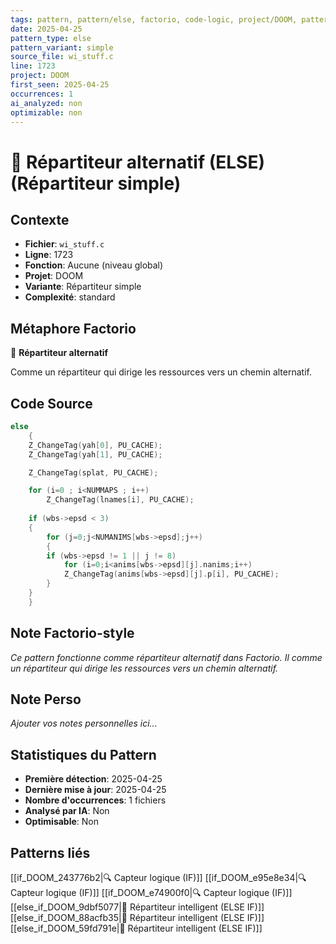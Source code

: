 ```yaml
---
tags: pattern, pattern/else, factorio, code-logic, project/DOOM, pattern/variant/simple
date: 2025-04-25
pattern_type: else
pattern_variant: simple
source_file: wi_stuff.c
line: 1723
project: DOOM
first_seen: 2025-04-25
occurrences: 1
ai_analyzed: non
optimizable: non
---
```


# 🔀 Répartiteur alternatif (ELSE) (Répartiteur simple)

## Contexte
- **Fichier**: `wi_stuff.c`
- **Ligne**: 1723
- **Fonction**: Aucune (niveau global)
- **Projet**: DOOM
- **Variante**: Répartiteur simple
- **Complexité**: standard

## Métaphore Factorio
🔀 **Répartiteur alternatif**

Comme un répartiteur qui dirige les ressources vers un chemin alternatif.

## Code Source
```c
else
    {
	Z_ChangeTag(yah[0], PU_CACHE);
	Z_ChangeTag(yah[1], PU_CACHE);

	Z_ChangeTag(splat, PU_CACHE);

	for (i=0 ; i<NUMMAPS ; i++)
	    Z_ChangeTag(lnames[i], PU_CACHE);
	
	if (wbs->epsd < 3)
	{
	    for (j=0;j<NUMANIMS[wbs->epsd];j++)
	    {
		if (wbs->epsd != 1 || j != 8)
		    for (i=0;i<anims[wbs->epsd][j].nanims;i++)
			Z_ChangeTag(anims[wbs->epsd][j].p[i], PU_CACHE);
	    }
	}
    }
```

## Note Factorio-style
*Ce pattern fonctionne comme répartiteur alternatif dans Factorio. Il comme un répartiteur qui dirige les ressources vers un chemin alternatif.*

## Note Perso
*Ajouter vos notes personnelles ici...*

## Statistiques du Pattern
- **Première détection**: 2025-04-25
- **Dernière mise à jour**: 2025-04-25
- **Nombre d'occurrences**: 1 fichiers
- **Analysé par IA**: Non
- **Optimisable**: Non

## Patterns liés
[[if_DOOM_243776b2|🔍 Capteur logique (IF)]]
[[if_DOOM_e95e8e34|🔍 Capteur logique (IF)]]
[[if_DOOM_e74900f0|🔍 Capteur logique (IF)]]
[[else_if_DOOM_9dbf5077|🔄 Répartiteur intelligent (ELSE IF)]]
[[else_if_DOOM_88acfb35|🔄 Répartiteur intelligent (ELSE IF)]]
[[else_if_DOOM_59fd791e|🔄 Répartiteur intelligent (ELSE IF)]]
